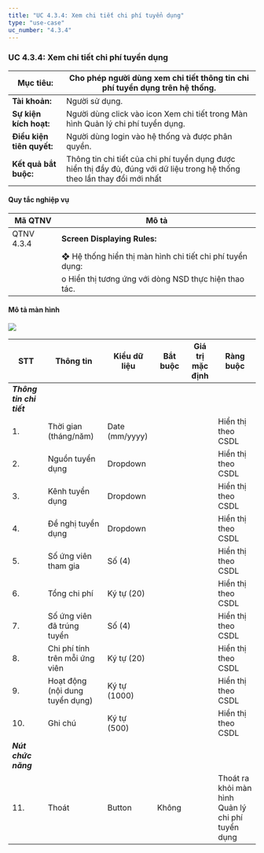 ```yaml
---
title: "UC 4.3.4: Xem chi tiết chi phí tuyển dụng"
type: "use-case"
uc_number: "4.3.4"
---
```


### UC 4.3.4: Xem chi tiết chi phí tuyển dụng 

| **Mục tiêu:** | Cho phép người dùng xem chi tiết thông tin chi phí tuyển dụng trên hệ thống. |
| --- | --- |
| **Tài khoản:** | Người sử dụng. |
| **Sự kiện kích hoạt:** | Người dùng click vào icon Xem chi tiết trong Màn hình Quản lý chi phí tuyển dụng. |
| **Điều kiện tiên quyết:** | Người dùng login vào hệ thống và được phân quyền. |
| **Kết quả bắt buộc:** | Thông tin chi tiết của chi phí tuyển dụng được hiển thị đầy đủ, đúng với dữ liệu trong hệ thống theo lần thay đổi mới nhất |

#### Quy tắc nghiệp vụ

| **Mã QTNV** | **Mô tả** |
| --- | --- |
| QTNV 4.3.4 | **Screen Displaying Rules:** |
|  | ❖ Hệ thống hiển thị màn hình chi tiết chi phí tuyển dụng: |
|  | o Hiển thị tương ứng với dòng NSD thực hiện thao tác. |

#### Mô tả màn hình

![](media/image30.png)

| **STT** | **Thông tin** | **Kiểu dữ liệu** | **Bắt buộc** | **Giá trị mặc định** | **Ràng buộc** |
| --- | --- | --- | --- | --- | --- |
| ***Thông tin chi tiết*** |  |  |  |  |  |
| 1\. | Thời gian (tháng/năm) | Date (mm/yyyy) |  |  | Hiển thị theo CSDL |
| 2\. | Nguồn tuyển dụng | Dropdown |  |  | Hiển thị theo CSDL |
| 3\. | Kênh tuyển dụng | Dropdown |  |  | Hiển thị theo CSDL |
| 4\. | Đề nghị tuyển dụng | Dropdown |  |  | Hiển thị theo CSDL |
| 5\. | Số ứng viên tham gia | Số (4) |  |  | Hiển thị theo CSDL |
| 6\. | Tổng chi phí | Ký tự (20) |  |  | Hiển thị theo CSDL |
| 7\. | Số ứng viên đã trúng tuyển | Số (4) |  |  | Hiển thị theo CSDL |
| 8\. | Chi phí tính trên mỗi ứng viên | Ký tự (20) |  |  | Hiển thị theo CSDL |
| 9\. | Hoạt động (nội dung tuyển dụng) | Ký tự (1000) |  |  | Hiển thị theo CSDL |
| 10\. | Ghi chú | Ký tự (500) |  |  | Hiển thị theo CSDL |
| ***Nút chức năng*** |  |  |  |  |  |
| 11\. | Thoát | Button | Không |  | Thoát ra khỏi màn hình Quản lý chi phí tuyển dụng |
